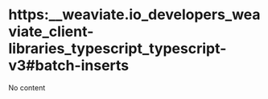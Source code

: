 # https:__weaviate.io_developers_weaviate_client-libraries_typescript_typescript-v3#batch-inserts
No content